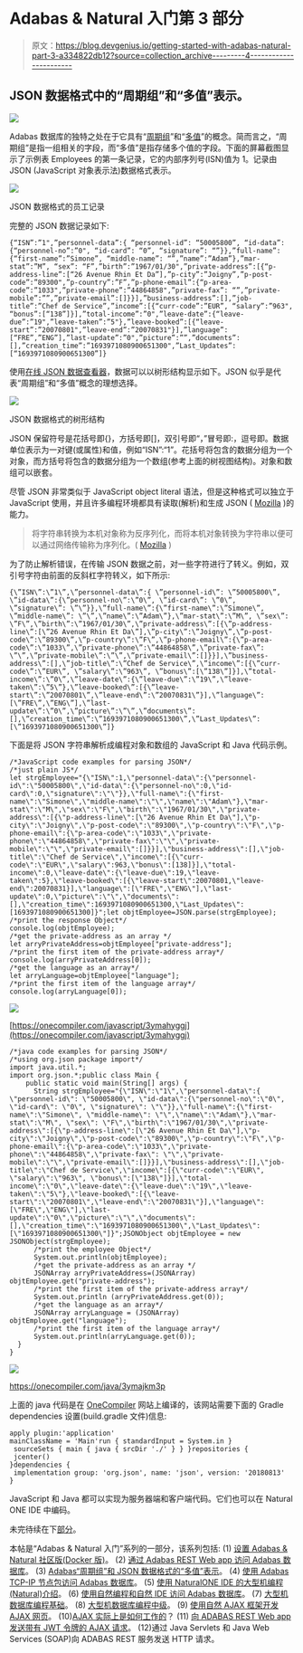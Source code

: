 # Adabas & Natural 入门第 3 部分

> 原文：<https://blog.devgenius.io/getting-started-with-adabas-natural-part-3-a334822db12?source=collection_archive---------4----------------------->

## JSON 数据格式中的“周期组”和“多值”表示。

![](img/0a7dc91941bea4126cdda7acb67a13df.png)

Adabas 数据库的独特之处在于它具有“[周期组](https://documentation.softwareag.com/natural/nat6313win/pg/pg_dbms_ada.htm#Periodic_Groups)”和“[多值](https://documentation.softwareag.com/natural/nat6313win/pg/pg_dbms_ada.htm#Multiple-Value_Fields)”的概念。简而言之，“周期组”是指一组相关的字段，而“多值”是指存储多个值的字段。下面的屏幕截图显示了示例表 Employees 的第一条记录，它的内部序列号(ISN)值为 1。记录由 JSON (JavaScript 对象表示法)数据格式表示。

![](img/92d68697ac6cbaec3ad1857fb0535530.png)

JSON 数据格式的员工记录

完整的 JSON 数据记录如下:

```
{“ISN”:”1",”personnel-data”:{ “personnel-id”: “50005800”, “id-data”:{“personnel-no”:”0", “id-card”: “0”, “signature”: “”}},”full-name”:{“first-name”:”Simone”, “middle-name”: “”,”name”:”Adam”},”mar-stat”:”M”, “sex”: “F”,”birth”:”1967/01/30",”private-address”:[{“p-address-line”:[“26 Avenue Rhin Et Da”],”p-city”:”Joigny”,”p-post-code”:”89300",”p-country”:”F”,”p-phone-email”:{“p-area-code”:”1033",”private-phone”:”44864858",”private-fax”: “”,”private-mobile”:””,”private-email”:[]}}],”business-address”:[],”job-title”:”Chef de Service”,”income”:[{“curr-code”:”EUR”, “salary”:”963", “bonus”:[“138”]}],”total-income”:”0",”leave-date”:{“leave-due”:”19",”leave-taken”:”5"},”leave-booked”:[{“leave-start”:”20070801",”leave-end”:”20070831"}],”language”:[“FRE”,”ENG”],”last-update”:”0",”picture”:””,”documents”:[],”creation_time”:”1693971080900651300",”Last_Updates”:[“1693971080900651300”]}
```

使用[在线 JSON 数据查看器](https://jsoneditoronline.org/)，数据可以以树形结构显示如下。JSON 似乎是代表“周期组”和“多值”概念的理想选择。

![](img/65b92d4f786207f223d6420539ecef83.png)

JSON 数据格式的树形结构

JSON 保留符号是花括号即{}，方括号即[]，双引号即“，”冒号即:，逗号即。数据单位表示为一对键(或属性)和值，例如“ISN”:“1”。花括号将包含的数据分组为一个对象，而方括号将包含的数据分组为一个数组(参考上面的树视图结构)。对象和数组可以嵌套。

尽管 JSON 非常类似于 JavaScript object literal 语法，但是这种格式可以独立于 JavaScript 使用，并且许多编程环境都具有读取(解析)和生成 JSON ( [Mozilla](https://developer.mozilla.org/en-US/docs/Learn/JavaScript/Objects/JSON) )的能力。

> 将字符串转换为本机对象称为反序列化，而将本机对象转换为字符串以便可以通过网络传输称为序列化。( [Mozilla](https://developer.mozilla.org/en-US/docs/Learn/JavaScript/Objects/JSON) )

为了防止解析错误，在传输 JSON 数据之前，对一些字符进行了转义。例如，双引号字符由前面的反斜杠字符转义，如下所示:

```
{\”ISN\”:\”1\”,\”personnel-data\”:{ \”personnel-id\”: \”50005800\”, \”id-data\”:{\”personnel-no\”:\”0\”, \”id-card\”: \”0\”, \”signature\”: \”\”}},\”full-name\”:{\”first-name\”:\”Simone\”, \”middle-name\”: \”\”,\”name\”:\”Adam\”},\”mar-stat\”:\”M\”, \”sex\”: \”F\”,\”birth\”:\”1967/01/30\”,\”private-address\”:[{\”p-address-line\”:[\”26 Avenue Rhin Et Da\”],\”p-city\”:\”Joigny\”,\”p-post-code\”:\”89300\”,\”p-country\”:\”F\”,\”p-phone-email\”:{\”p-area-code\”:\”1033\”,\”private-phone\”:\”44864858\”,\”private-fax\”: \”\”,\”private-mobile\”:\”\”,\”private-email\”:[]}}],\”business-address\”:[],\”job-title\”:\”Chef de Service\”,\”income\”:[{\”curr-code\”:\”EUR\”, \”salary\”:\”963\”, \”bonus\”:[\”138\”]}],\”total-income\”:\”0\”,\”leave-date\”:{\”leave-due\”:\”19\”,\”leave-taken\”:\”5\”},\”leave-booked\”:[{\”leave-start\”:\”20070801\”,\”leave-end\”:\”20070831\”}],\”language\”:[\”FRE\”,\”ENG\”],\”last-update\”:\”0\”,\”picture\”:\”\”,\”documents\”:[],\”creation_time\”:\”1693971080900651300\”,\”Last_Updates\”:[\”1693971080900651300\”]}
```

下面是将 JSON 字符串解析成编程对象和数组的 JavaScript 和 Java 代码示例。

```
/*JavaScript code examples for parsing JSON*/
/*just plain JS*/
let strgEmployee="{\"ISN\":1,\"personnel-data\":{\"personnel-id\":\"50005800\",\"id-data\":{\"personnel-no\":0,\"id-card\":0,\"signature\":\"\"}},\"full-name\":{\"first-name\":\"Simone\",\"middle-name\":\"\",\"name\":\"Adam\"},\"mar-stat\":\"M\",\"sex\":\"F\",\"birth\":\"1967/01/30\",\"private-address\":[{\"p-address-line\":[\"26 Avenue Rhin Et Da\"],\"p-city\":\"Joigny\",\"p-post-code\":\"89300\",\"p-country\":\"F\",\"p-phone-email\":{\"p-area-code\":\"1033\",\"private-phone\":\"44864858\",\"private-fax\":\"\",\"private-mobile\":\"\",\"private-email\":[]}}],\"business-address\":[],\"job-title\":\"Chef de Service\",\"income\":[{\"curr-code\":\"EUR\",\"salary\":963,\"bonus\":[138]}],\"total-income\":0,\"leave-date\":{\"leave-due\":19,\"leave-taken\":5},\"leave-booked\":[{\"leave-start\":20070801,\"leave-end\":20070831}],\"language\":[\"FRE\",\"ENG\"],\"last-update\":0,\"picture\":\"\",\"documents\":[],\"creation_time\":1693971080900651300,\"Last_Updates\":[1693971080900651300]}";let objtEmployee=JSON.parse(strgEmployee);
/*print the response Object*/
console.log(objtEmployee);      
/*get the private-address as an array */
let arryPrivateAddress=objtEmployee["private-address"];
/*print the first item of the private-address array*/
console.log(arryPrivateAddress[0]);
/*get the language as an array*/
let arryLanguage=objtEmployee["language"];
/*print the first item of the language array*/
console.log(arryLanguage[0]);
```

![](img/e05ab6bb655e5be6981e470efd86a356.png)

[https://onecompiler.com/javascript/3ymahyggj](https://onecompiler.com/javascript/3ymahyggj)

```
/*java code examples for parsing JSON*/
/*using org.json package import*/
import java.util.*;
import org.json.*;public class Main {
    public static void main(String[] args) {
      String strgEmployee="{\"ISN\":\"1\",\"personnel-data\":{ \"personnel-id\": \"50005800\", \"id-data\":{\"personnel-no\":\"0\", \"id-card\": \"0\", \"signature\": \"\"}},\"full-name\":{\"first-name\":\"Simone\", \"middle-name\": \"\",\"name\":\"Adam\"},\"mar-stat\":\"M\", \"sex\": \"F\",\"birth\":\"1967/01/30\",\"private-address\":[{\"p-address-line\":[\"26 Avenue Rhin Et Da\"],\"p-city\":\"Joigny\",\"p-post-code\":\"89300\",\"p-country\":\"F\",\"p-phone-email\":{\"p-area-code\":\"1033\",\"private-phone\":\"44864858\",\"private-fax\": \"\",\"private-mobile\":\"\",\"private-email\":[]}}],\"business-address\":[],\"job-title\":\"Chef de Service\",\"income\":[{\"curr-code\":\"EUR\", \"salary\":\"963\", \"bonus\":[\"138\"]}],\"total-income\":\"0\",\"leave-date\":{\"leave-due\":\"19\",\"leave-taken\":\"5\"},\"leave-booked\":[{\"leave-start\":\"20070801\",\"leave-end\":\"20070831\"}],\"language\":[\"FRE\",\"ENG\"],\"last-update\":\"0\",\"picture\":\"\",\"documents\":[],\"creation_time\":\"1693971080900651300\",\"Last_Updates\":[\"1693971080900651300\"]}";JSONObject objtEmployee = new JSONObject(strgEmployee);
      /*print the employee Object*/
      System.out.println(objtEmployee);      
      /*get the private-address as an array */
      JSONArray arryPrivateAddress=(JSONArray) objtEmployee.get("private-address");
      /*print the first item of the private-address array*/
      System.out.println (arryPrivateAddress.get(0));
      /*get the language as an array*/
      JSONArray arryLanguage = (JSONArray) objtEmployee.get("language");
      /*print the first item of the language array*/
      System.out.println(arryLanguage.get(0));
  }
}
```

![](img/d37e1196977f690c2d0611859ee3cf4b.png)

https://onecompiler.com/java/3ymajkm3p

上面的 java 代码是在 [OneCompiler](https://onecompiler.com/) 网站上编译的，该网站需要下面的 Gradle dependencies 设置(build.gradle 文件)信息:

```
apply plugin:'application'
mainClassName = 'Main'run { standardInput = System.in }
 sourceSets { main { java { srcDir './' } } }repositories {
 jcenter()
}dependencies {
 implementation group: 'org.json', name: 'json', version: '20180813'  
}
```

JavaScript 和 Java 都可以实现为服务器端和客户端代码。它们也可以在 Natural ONE IDE 中编码。

未完待续在下[部分](https://medium.com/@mohamad.razzi.my/getting-started-with-adabas-natural-part-4-728e6977ad4f)。

本帖是“Adabas & Natural 入门”系列的一部分，该系列包括:
(1) [设置 Adabas & Natural 社区版(Docker 版)](https://medium.com/@mohamad.razzi.my/getting-started-with-adabas-natural-part-1-6597688406ad)。
(2) [通过 Adabas REST Web app 访问 Adabas 数据库](https://medium.com/@mohamad.razzi.my/getting-started-with-adabas-natural-part-2-34621e576fa4)。
(3) [Adabas“周期组”和 JSON 数据格式的“多值”表示](/getting-started-with-adabas-natural-part-3-a334822db12)。
(4) [使用 Adabas TCP-IP 节点包访问 Adabas 数据库](https://medium.com/@mohamad.razzi.my/getting-started-with-adabas-natural-part-4-728e6977ad4f)。
(5) [使用 NaturalONE IDE 的大型机编程(Natural)介绍](https://medium.com/@mohamad.razzi.my/getting-started-with-adabas-natural-part-5-1665a0be42ab)。
(6) [使用自然编程和自然 IDE 访问 Adabas 数据库](https://medium.com/@mohamad.razzi.my/getting-started-with-adabas-natural-part-6-48b4b2fd3e6d)。
(7) [大型机数据库编程基础](https://medium.com/@mohamad.razzi.my/mainframe-database-programming-fundamentals-b34fd88acf6e)。
(8) [大型机数据库编程中级](https://medium.com/@mohamad.razzi.my/mainframe-database-programming-27803b92a3a3)。
(9) [使用自然 AJAX 框架开发 AJAX 网页](https://medium.com/@mohamad.razzi.my/developing-ajax-web-pages-e270eb59fc92)。
(10)[AJAX 实际上是如何工作的](https://medium.com/@mohamad.razzi.my/how-does-ajax-actually-work-2f57cf4ddc55)？
(11) [向 ADABAS REST Web app 发送带有 JWT 令牌的 AJAX 请求](https://medium.com/dev-genius/how-does-ajax-actually-work-2f57cf4ddc55)。
(12)通过 Java Servlets 和 Java Web Services (SOAP)向 ADABAS REST 服务发送 HTTP 请求。